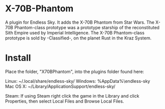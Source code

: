 # X-70B-Phantom
A plugin for Endless Sky. It adds the X-70B Phantom from Star Wars.
The X-70B Phantom-class prototype was a prototype starship of the reconstituted Sith Empire used by Imperial Intelligence.
The X-70B Phantom-class prototype is sold by -Classified-, on the planet Rust in the Kraz System.

# Install

Place the folder, "X70BPhantom", into the plugins folder found here:

Linux: ~/.local/share/endless-sky/
Windows: %AppData%\endless-sky\
Mac OS X: ~/Library/ApplicationSupport/endless-sky/

Steam: If using Steam right click the game in the Library and click Properties, then select Local Files and Browse Local Files.
